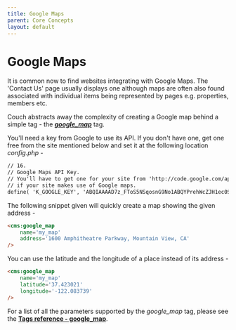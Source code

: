 ```yaml
---
title: Google Maps
parent: Core Concepts
layout: default
---
```


# Google Maps

It is common now to find websites integrating with Google Maps. The 'Contact Us' page usually displays one although maps are often also found associated with individual items being represented by pages e.g. properties, members etc.

Couch abstracts away the complexity of creating a Google map behind a simple tag - the [__*google_map*__](../tags-reference/google_map.html) tag.

You'll need a key from Google to use its API. If you don't have one, get one free from the site mentioned below and set it at the following location _config.php_ -

```html
// 16.
// Google Maps API Key.
// You'll have to get one for your site from 'http://code.google.com/apis/maps/'
// if your site makes use of Google maps.
define( 'K_GOOGLE_KEY', 'ABQIAAAAD7z_FToS5NSqosnG9No1ABQYPrehWcZJH1ec0SZqipYFbK_nfRT1ryCGKzl5KGpFG3y5jyPe_uClVg' );
```

The following snippet given will quickly create a map showing the given address -

```html
<cms:google_map
    name='my_map'
    address='1600 Amphitheatre Parkway, Mountain View, CA'
/>
```

You can use the latitude and the longitude of a place instead of its address -

```html
<cms:google_map
    name='my_map'
    latitude='37.423021'
    longitude='-122.083739'
/>
```

For a list of all the parameters supported by the *google_map* tag, please see the [**Tags reference - google_map**](../tags-reference/google_map.html).
